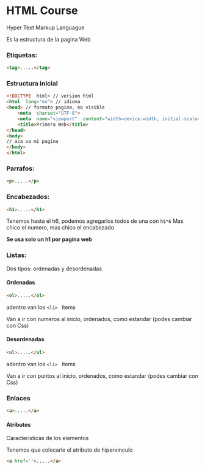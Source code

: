 # HTML Course

Hyper Text Markup Languague

Es la estructura de la pagina Web

### Etiquetas:

````html
<tag>.....</tag>
````

### Estructura inicial

````html
<!DOCTYPE  html> // version html
<html  lang="en"> // idioma
<head> // formato pagina, no visible
	<meta  charset="UTF-8">
	<meta  name="viewport"  content="width=device-width, initial-scale=1.0">
	<title>Primera Web</title>
</head>
<body>
// aca va mi pagina
</body>
</html>
````

### Parrafos:

````html
<p>.....</p>
````

### Encabezados:

````html
<h1>.....</h1>
````
Tenemos hasta el h6, podemos agregarlos todos de una con `h$*6`
Mas chico el numero, mas chico el encabezado

**Se usa solo un h1 por pagina web**

### Listas:

Dos tipos: ordenadas y desordenadas

#### Ordenadas

````html
<ol>.....</ol>
````
adentro van los `<li> ` items

Van a ir con numeros al inicio, ordenados, como estandar (podes cambiar con Css)

#### Desordenadas

````html
<ul>.....</ul>
````
adentro van los `<li> ` items

Van a ir con puntos al inicio, ordenados, como estandar (podes cambiar con Css)

### Enlaces

````html
<a>.....</a>
````

#### Atributos 

Caracteristicas de los elementos

Tenemos que colocarle el atributo de hipervinculo

````html
<a href=''>.....</a>
````
<!--stackedit_data:
eyJoaXN0b3J5IjpbMTgxMzYwNTY0MSwxMTg3OTI3NjU2LDEwOT
A0NTMzMzgsLTEyMjEyMDkzNDksLTE0ODg3OTI5NywxNDcwNjQ5
ODQ2LC0xNzI3ODYwNjQxLC0xMTY0NDAzMzcxXX0=
-->